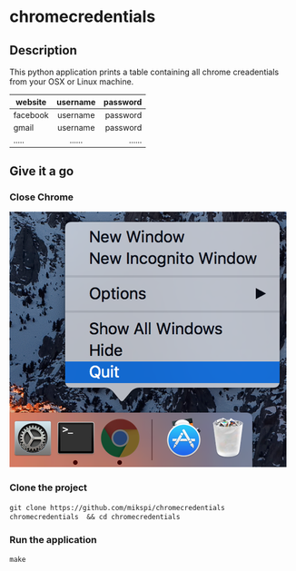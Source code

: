 # chromecredentials

## Description

This python application prints a table containing all chrome creadentials from your OSX or Linux machine.

| website  |    username   |  password |
|----------|:-------------:|----------:|
| facebook |   username    |  password |
|   gmail  |   username    |  password |
|   .....  |    ......     |   ......  |

## Give it a go

### Close Chrome

![alt tag](https://github.com/mikspi/chromecredentials/blob/master/resources/closeChrome.png?raw=true)

### Clone the project

	git clone https://github.com/mikspi/chromecredentials chromecredentials  && cd chromecredentials

### Run the application

	make